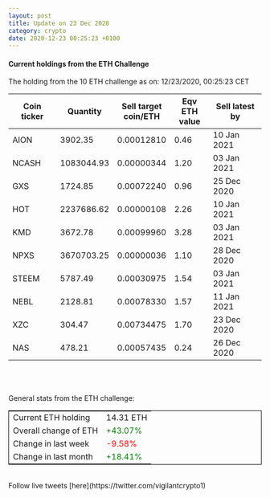```yaml
---
layout: post
title: Update on 23 Dec 2020
category: crypto
date: 2020-12-23 00:25:23 +0100
---
```

<!-- Global site tag (gtag.js) - Google Analytics -->
<script async src="https://www.googletagmanager.com/gtag/js?id=UA-103831149-5"></script>
<script>
  window.dataLayer = window.dataLayer || [];
  function gtag(){dataLayer.push(arguments);}
  gtag('js', new Date());

  gtag('config', 'UA-103831149-5');
</script>


#### Current holdings from the ETH Challenge

The holding from the 10 ETH challenge as on: 12/23/2020, 00:25:23 CET

|Coin ticker|Quantity|Sell target<br>coin/ETH|Eqv ETH<br>value|Sell latest by|
|-----------|--------|-----------|-----------|--------------|
AION|3902.35|  0.00012810|0.46|10 Jan 2021|
NCASH|1083044.93|  0.00000344|1.20|03 Jan 2021|
GXS|1724.85|  0.00072240|0.96|25 Dec 2020|
HOT|2237686.62|  0.00000108|2.26|10 Jan 2021|
KMD|3672.78|  0.00099960|3.28|03 Jan 2021|
NPXS|3670703.25|  0.00000036|1.10|28 Dec 2020|
STEEM|5787.49|  0.00030975|1.54|03 Jan 2021|
NEBL|2128.81|  0.00078330|1.57|11 Jan 2021|
XZC|304.47|  0.00734475|1.70|23 Dec 2020|
NAS|478.21|  0.00057435|0.24|26 Dec 2020|

<br>
<br>
<br>
General stats from the ETH challenge:

<table style="border:1px solid black;margin-left:auto;margin-right:auto;">
	<tbody>
	<tr>
		<td>Current ETH holding</td>
		<td>     14.31 ETH</td>
	</tr>
	<tr>
		<td>Overall change of ETH</td>
		<td><font color="green">+43.07%</font></td>
	</tr>
	<tr>
		<td>Change in last week</td>
		<td><font color="red">-9.58%</font></td>
	</tr>
	<tr>
		<td>Change in last month</td>
		<td><font color="green">+18.41%</font></td>
	</tr>
	</tbody>
</table>

<br>
Follow live tweets [here](https://twitter.com/vigilantcrypto1)
<br>
<br>
